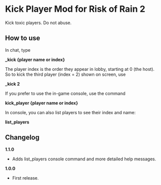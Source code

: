 # Kick Player Mod for Risk of Rain 2

Kick toxic players. Do not abuse.

## How to use
In chat, type

**_kick {player name or index}**

The player index is the order they appear in lobby, starting at 0 (the host). So to kick the third player (index = 2) shown on screen, use

**_kick 2**
  
If you prefer to use the in-game console, use the command

**kick_player {player name or index}**

In console, you can also list players to see their index and name:

**list_players**

## Changelog

**1.1.0**

* Adds list_players console command and more detailed help messages.

**1.0.0**

* First release.
